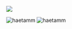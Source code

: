
  [![](https://visitcount.itsvg.in/api?id=haetamm&label=Profile%20Views&pretty=true)](https://visitcount.itsvg.in)
  
  <img src="https://github-readme-stats.vercel.app/api/top-langs?username=haetamm&show_icons=true&locale=en&layout=compact" alt="haetamm" />
  <img src="https://github-readme-stats.vercel.app/api?username=haetamm&show_icons=true&locale=en" alt="haetamm" />

  




